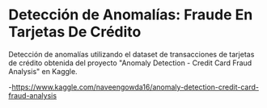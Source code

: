 # Detección de Anomalías: Fraude En Tarjetas De Crédito

Detección de anomalías utilizando el dataset de transacciones de tarjetas de crédito obtenida del proyecto "Anomaly Detection - Credit Card Fraud Analysis" en Kaggle.

-https://www.kaggle.com/naveengowda16/anomaly-detection-credit-card-fraud-analysis
